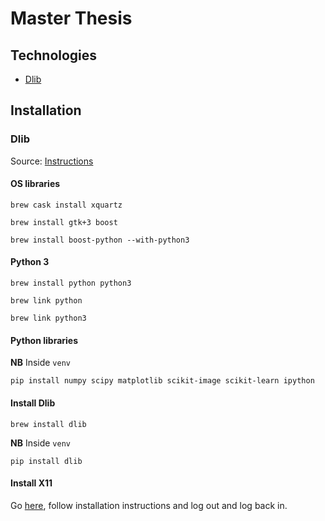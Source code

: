 # Master Thesis

## Technologies

- [Dlib](#Dlib)


## Installation

### Dlib
Source: [Instructions](https://www.learnopencv.com/install-dlib-on-macos/)

#### OS libraries

`brew cask install xquartz`

`brew install gtk+3 boost`

`brew install boost-python --with-python3`

#### Python 3

`brew install python python3`

`brew link python`

`brew link python3`

#### Python libraries

**NB** Inside `venv`

`pip install numpy scipy matplotlib scikit-image scikit-learn ipython`

#### Install Dlib

`brew install dlib`

**NB** Inside `venv`

`pip install dlib`

#### Install X11

Go [here](https://www.xquartz.org/), follow installation instructions and log out and log back in.